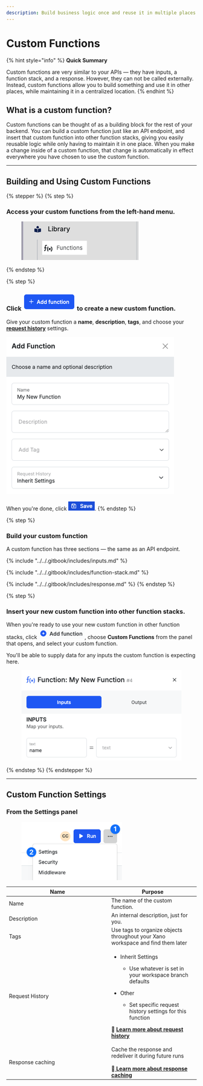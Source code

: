 ```yaml
---
description: Build business logic once and reuse it in multiple places
---
```


# Custom Functions

{% hint style="info" %}
**Quick Summary**

Custom functions are very similar to your APIs — they have inputs, a function stack, and a response. However, they can not be called externally. Instead, custom functions allow you to build something and use it in other places, while maintaining it in a centralized location.
{% endhint %}

## What is a custom function?

Custom functions can be thought of as a building block for the rest of your backend. You can build a custom function just like an API endpoint, and insert that custom function into other function stacks, giving you easily reusable logic while only having to maintain it in one place. When you make a change inside of a custom function, that change is automatically in effect everywhere you have chosen to use the custom function.

***

## Building and Using Custom Functions

{% stepper %}
{% step %}
### Access your custom functions from the left-hand menu.

<div align="left"><figure><img src="../../.gitbook/assets/CleanShot 2024-12-27 at 14.31.52 (1).png" alt=""><figcaption></figcaption></figure></div>
{% endstep %}

{% step %}
### Click ![](<../../.gitbook/assets/CleanShot 2024-12-27 at 14.33.50.png>) to create a new custom function.

Give your custom function a **name**, **description**, **tags**, and choose your [**request history**](../../maintenance-monitoring-and-logging/request-history.md) settings.

![](<../../.gitbook/assets/CleanShot 2024-12-27 at 14.35.27.png>)\
\
When you're done, click ![](<../../.gitbook/assets/CleanShot 2024-12-27 at 14.35.57.png>).
{% endstep %}

{% step %}
### Build your custom function

A custom function has three sections — the same as an API endpoint.

{% include "../../.gitbook/includes/inputs.md" %}

{% include "../../.gitbook/includes/function-stack.md" %}

{% include "../../.gitbook/includes/response.md" %}
{% endstep %}

{% step %}
### Insert your new custom function into other function stacks.

When you're ready to use your new custom function in other function stacks, click ![](<../../.gitbook/assets/CleanShot 2024-12-27 at 14.40.23.png>), choose **Custom Functions** from the panel that opens, and select your custom function.

You'll be able to supply data for any inputs the custom function is expecting here.

<div align="left"><figure><img src="../../.gitbook/assets/CleanShot 2024-12-27 at 14.41.28.png" alt=""><figcaption></figcaption></figure></div>
{% endstep %}
{% endstepper %}

***

## Custom Function Settings

### From the Settings panel

<div align="left"><figure><img src="../../.gitbook/assets/CleanShot 2024-12-23 at 09.56.20 (1).png" alt="" width="266"><figcaption></figcaption></figure></div>

<table><thead><tr><th width="257">Name</th><th>Purpose</th></tr></thead><tbody><tr><td>Name</td><td>The name of the custom function.</td></tr><tr><td>Description</td><td>An internal description, just for you.</td></tr><tr><td>Tags</td><td>Use tags to organize objects throughout your Xano workspace and find them later</td></tr><tr><td>Request History</td><td><ul><li><p>Inherit Settings</p><ul><li>Use whatever is set in your workspace branch defaults</li></ul></li><li><p>Other</p><ul><li>Set specific request history settings for this function</li></ul></li></ul><p><span data-gb-custom-inline data-tag="emoji" data-code="1f4d6">📖</span> <a href="../../maintenance-monitoring-and-logging/request-history.md"><strong>Learn more about request history</strong></a></p></td></tr><tr><td>Response caching</td><td>Cache the response and redeliver it during future runs<br><br><span data-gb-custom-inline data-tag="emoji" data-code="1f4d6">📖</span><a href="../additional-features/response-caching.md"> <strong>Learn more about response caching</strong></a></td></tr></tbody></table>

